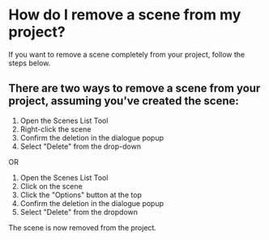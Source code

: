 # How do I remove a scene from my project?

If you want to remove a scene completely from your project, follow the steps below. 

## There are two ways to remove a scene from your project, assuming you've created the scene:

1. Open the Scenes List Tool
2. Right-click the scene
3.  Confirm the deletion in the dialogue popup
4. Select "Delete" from the drop-down

OR

1. Open the Scenes List Tool
2. Click on the scene
3. Click the "Options" button at the top
4. Confirm the deletion in the dialogue popup
5. Select "Delete" from the dropdown

The scene is now removed from the project. 